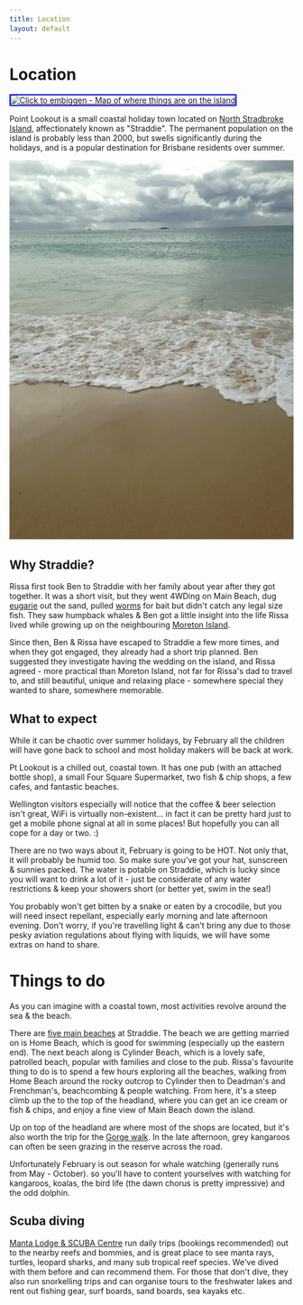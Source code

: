 ```yaml
---
title: Location
layout: default
---
```


# Location

<a href="http://i.imgur.com/mKnEvWT.png"><img style="border: 2px solid blue" src="http://i.imgur.com/mKnEvWT.png" title="Click to embiggen - Map of where things are on the island" /></a>

Point Lookout is a small coastal holiday town located on [North Stradbroke Island](http://en.wikipedia.org/wiki/North_Stradbroke_Island), affectionately known as "Straddie". The permanent population on the island is probably less than 2000, but swells significantly during the holidays, and is a popular destination for Brisbane residents over summer.

<img src="/images/waves.jpg" />

## Why Straddie?

Rissa first took Ben to Straddie with her family about year after they got together. It was a short visit, but they went 4WDing on Main Beach, dug [eugarie](http://www.qm.qld.gov.au/Find+out+about/Animals+of+Queensland/Molluscs/Bivalves/Eugarie#.VGMp90s_cy4) out the sand, pulled [worms](http://www.dpi.nsw.gov.au/__data/assets/pdf_file/0007/375856/Beachworms.pdf) for bait but didn't catch any legal size fish. They saw humpback whales & Ben got a little insight into the life Rissa lived while growing up on the neighbouring [Moreton Island](http://en.wikipedia.org/wiki/Moreton_Island).

Since then, Ben & Rissa have escaped to Straddie a few more times, and when they got engaged, they already had a short trip planned. Ben suggested they investigate having the wedding on the island, and Rissa agreed - more practical than Moreton Island, not far for Rissa's dad to travel to, and still beautiful, unique and relaxing place - somewhere special they wanted to share, somewhere memorable.

## What to expect

While it can be chaotic over summer holidays, by February all the children will have gone back to school and most holiday makers will be back at work.

Pt Lookout is a chilled out, coastal town. It has one pub (with an attached bottle shop), a small Four Square Supermarket, two fish & chip shops, a few cafes, and fantastic beaches.

Wellington visitors especially will notice that the coffee & beer selection isn't great, WiFi is virtually non-existent... in fact it can be pretty hard just to get a mobile phone signal at all in some places! But hopefully you can all cope for a day or two. :)

There are no two ways about it, February is going to be HOT. Not only that, it will probably be humid too. So make sure you've got your hat, sunscreen & sunnies packed. The water is potable on Straddie, which is lucky since you will want to drink a lot of it - just be considerate of any water restrictions & keep your showers short (or better yet, swim in the sea!)

You probably won't get bitten by a snake or eaten by a crocodile, but you will need insect repellant, especially early morning and late afternoon evening. Don't worry, if you're travelling light & can't bring any due to those pesky aviation regulations about flying with liquids, we will have some extras on hand to share.

# Things to do

As you can imagine with a coastal town, most activities revolve around the sea & the beach.

There are [five main beaches](http://en.wikipedia.org/wiki/North_Stradbroke_Island#Beaches) at Straddie. The beach we are getting married on is Home Beach, which is good for swimming (especially up the eastern end). The next beach along is Cylinder Beach, which is a lovely safe, patrolled beach, popular with families and close to the pub. Rissa's favourite thing to do is to spend a few hours exploring all the beaches, walking from Home Beach around the rocky outcrop to Cylinder then to Deadman's and Frenchman's, beachcombing & people watching. From here, it's a steep climb up the to the top of the headland, where you can get an ice cream or fish & chips, and enjoy a fine view of Main Beach down the island.

Up on top of the headland are where most of the shops are located, but it's also worth the trip for the [Gorge walk](http://www.tripadvisor.co.nz/Attraction_Review-g1527215-d2446744-Reviews-North_Gorge_Walk-Point_Lookout_North_Stradbroke_Island_Redland_City_Greater_Bris.html). In the late afternoon, grey kangaroos can often be seen grazing in the reserve across the road.

Unfortunately February is out season for whale watching (generally runs from May - October). so you'll have to content yourselves with watching for kangaroos, koalas, the bird life (the dawn chorus is pretty impressive) and the odd dolphin. 

## Scuba diving

[Manta Lodge & SCUBA Centre](http://www.mantalodge.com.au) run daily trips (bookings recommended) out to the nearby reefs and bommies, and is great place to see manta rays, turtles, leopard sharks, and many sub tropical reef species. We've dived with them before and can recommend them. For those that don't dive, they also run snorkelling trips and can organise tours to the freshwater lakes and rent out fishing gear, surf boards, sand boards, sea kayaks etc.



